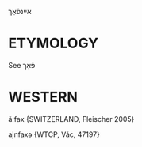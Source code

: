 איינפֿאַך

ETYMOLOGY
===========
See פֿאַך

WESTERN
========

ãːfax {SWITZERLAND, Fleischer 2005}

ajnfaxə {WTCP, Vác, 47197}

